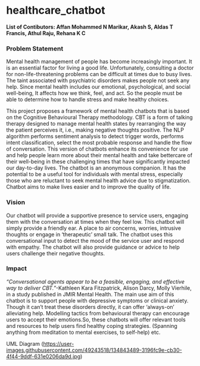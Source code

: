 # healthcare_chatbot
**List of Contibutors:
Affan Mohammed N Marikar, Akash S, Aldas T Francis, Athul Raju, Rehana K C**

### Problem Statement
Mental health management of people has become increasingly important. It is an essential factor for living a good life. Unfortunately, consulting a doctor for non-life-threatening problems can be difficult at times due to busy lives. The taint associated with psychiatric disorders makes people not seek any help. Since mental health includes our emotional, psychological, and social well-being, It affects how we think, feel, and act. So the people must be able to determine how to handle stress and make healthy choices. 

This project proposes a framework of mental health chatbots that is based on the Cognitive Behavioural Therapy methodology. CBT is a form of talking therapy designed to manage mental health states by rearranging the way the patient perceives it, i.e., making negative thoughts positive. 
The NLP algorithm performs sentiment analysis to detect trigger words, performs intent classification, select the most probable response and handle the flow of conversation. This version of chatbots enhance its convenience for use and help people learn more about their mental health and take bettercare of their well-being in these challenging times that have significantly impacted our day-to-day lives. The chatbot is an anonymous companion. It has the potential to be a useful tool for individuals with mental stress, especially those who are reluctant to seek mental health advice due to stigmatization. Chatbot aims to make lives easier and to improve the quality of life.

### Vision
Our chatbot will provide a supportive presence to service users, engaging them with the conversation at times when they feel low. This chatbot will simply provide a friendly ear. A place to air concerns, worries, intrusive thoughts or engage in ‘therapeutic’ small talk. The chatbot uses this conversational input to detect the mood of the service user and respond with empathy. The chatbot will also provide guidance or advice to help users challenge their negative thoughts.

### Impact
_“Conversational agents appear to be a feasible, engaging, and effective way to deliver CBT.”_-Kathleen Kara Fitzpatrick, Alison Darcy, Molly Vierhile, in a study published in JMIR Mental Health. The main use aim of this chatbot is to support people with depressive symptoms or clinical anxiety. Though it can’t treat these disorders directly, it can offer ‘always-on’ alleviating help. Modelling tactics from behavioural therapy can encourage users to accept their emotions.So, these chatbots will offer relevant tools and resources to help users find healthy coping strategies. (Spanning anything from meditation to mental exercises, to self-help) etc.

UML Diagram
(https://user-images.githubusercontent.com/49243518/134843489-3196fc9e-cb30-4f44-9ddf-631e0206da9d.jpg)
